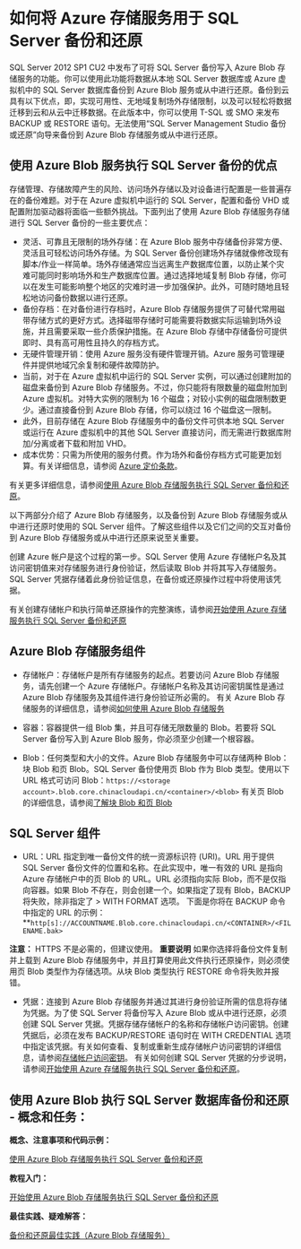 <properties linkid="manage-services-storage-SQL-Server-backup" urlDisplayName="Storage for SQL Server backups" pageTitle="How to use Azure storage for SQL Server backup and restore | Azure" metaKeywords="" description="" metaCanonical="" services="storage" documentationCenter="" title="How to Use Azure Storage for SQL Server Backup and Restore" authors="karaman" solutions="" manager="clairt" editor="tysonn" />

# 如何将 Azure 存储服务用于 SQL Server 备份和还原

SQL Server 2012 SP1 CU2 中发布了可将 SQL Server 备份写入 Azure Blob 存储服务的功能。你可以使用此功能将数据从本地 SQL Server 数据库或 Azure 虚拟机中的 SQL Server 数据库备份到 Azure Blob 服务或从中进行还原。备份到云具有以下优点，即，实现可用性、无地域复制场外存储限制，以及可以轻松将数据迁移到云和从云中迁移数据。在此版本中，你可以使用 T-SQL 或 SMO 来发布 BACKUP 或 RESTORE 语句。无法使用“SQL Server Management Studio 备份或还原”向导来备份到 Azure Blob 存储服务或从中进行还原。

## 使用 Azure Blob 服务执行 SQL Server 备份的优点

存储管理、存储故障产生的风险、访问场外存储以及对设备进行配置是一些普遍存在的备份难题。对于在 Azure 虚拟机中运行的 SQL Server，配置和备份 VHD 或配置附加驱动器将面临一些额外挑战。下面列出了使用 Azure Blob 存储服务存储进行 SQL Server 备份的一些主要优点：

-   灵活、可靠且无限制的场外存储：在 Azure Blob 服务中存储备份非常方便、灵活且可轻松访问场外存储。为 SQL Server 备份创建场外存储就像修改现有脚本/作业一样简单。场外存储通常应当远离生产数据库位置，以防止某个灾难可能同时影响场外和生产数据库位置。通过选择地域复制 Blob 存储，你可以在发生可能影响整个地区的灾难时进一步加强保护。此外，可随时随地且轻松地访问备份数据以进行还原。
-   备份存档：在对备份进行存档时，Azure Blob 存储服务提供了可替代常用磁带存储方式的更好方式。选择磁带存储时可能需要将数据实际运输到场外设施，并且需要采取一些介质保护措施。在 Azure Blob 存储中存储备份可提供即时、具有高可用性且持久的存档方式。
-   无硬件管理开销：使用 Azure 服务没有硬件管理开销。Azure 服务可管理硬件并提供地域冗余复制和硬件故障防护。
-   当前，对于在 Azure 虚拟机中运行的 SQL Server 实例，可以通过创建附加的磁盘来备份到 Azure Blob 存储服务。不过，你只能将有限数量的磁盘附加到 Azure 虚拟机。对特大实例的限制为 16 个磁盘；对较小实例的磁盘限制数更少。通过直接备份到 Azure Blob 存储，你可以绕过 16 个磁盘这一限制。
-   此外，目前存储在 Azure Blob 存储服务中的备份文件可供本地 SQL Server 或运行在 Azure 虚拟机中的其他 SQL Server 直接访问，而无需进行数据库附加/分离或者下载和附加 VHD。
-   成本优势：只需为所使用的服务付费。作为场外和备份存档方式可能更加划算。有关详细信息，请参阅 [Azure 定价条款][]。

有关更多详细信息，请参阅[使用 Azure Blob 存储服务执行 SQL Server 备份和还原][]。

以下两部分介绍了 Azure Blob 存储服务，以及备份到 Azure Blob 存储服务或从中进行还原时使用的 SQL Server 组件。了解这些组件以及它们之间的交互对备份到 Azure Blob 存储服务或从中进行还原来说至关重要。

创建 Azure 帐户是这个过程的第一步。SQL Server 使用 Azure 存储帐户名及其访问密钥值来对存储服务进行身份验证，然后读取 Blob 并将其写入存储服务。SQL Server 凭据存储着此身份验证信息，在备份或还原操作过程中将使用该凭据。

有关创建存储帐户和执行简单还原操作的完整演练，请参阅[开始使用 Azure 存储服务执行 SQL Server 备份和还原][]

## Azure Blob 存储服务组件

-   存储帐户：存储帐户是所有存储服务的起点。若要访问 Azure Blob 存储服务，请先创建一个 Azure 存储帐户。存储帐户名称及其访问密钥属性是通过 Azure Blob 存储服务及其组件进行身份验证所必需的。
    有关 Azure Blob 存储服务的详细信息，请参阅[如何使用 Azure Blob 存储服务][]

-   容器：容器提供一组 Blob 集，并且可存储无限数量的 Blob。若要将 SQL Server 备份写入到 Azure Blob 服务，你必须至少创建一个根容器。

-   Blob：任何类型和大小的文件。Azure Blob 存储服务中可以存储两种 Blob：块 Blob 和页 Blob。SQL Server 备份使用页 Blob 作为 Blob 类型。使用以下 URL 格式可访问 Blob：`https://<storage account>.blob.core.chinacloudapi.cn/<container>/<blob>`
    有关页 Blob 的详细信息，请参阅[了解块 Blob 和页 Blob][]

## SQL Server 组件

-   URL：URL 指定到唯一备份文件的统一资源标识符 (URI)。URL 用于提供 SQL Server 备份文件的位置和名称。在此实现中，唯一有效的 URL 是指向 Azure 存储帐户中的页 Blob 的 URL。URL 必须指向实际 Blob，而不是仅指向容器。如果 Blob 不存在，则会创建一个。如果指定了现有 Blob，BACKUP 将失败，除非指定了 \> WITH FORMAT 选项。
    下面是你将在 BACKUP 命令中指定的 URL 的示例：
    \*\*`http[s]://ACCOUNTNAME.Blob.core.chinacloudapi.cn/<CONTAINER>/<FILENAME.bak>`

**注意：** HTTPS 不是必需的，但建议使用。
**重要说明**
如果你选择将备份文件复制并上载到 Azure Blob 存储服务中，并且打算使用此文件执行还原操作，则必须使用页 Blob 类型作为存储选项。从块 Blob 类型执行 RESTORE 命令将失败并报错。

-   凭据：连接到 Azure Blob 存储服务并通过其进行身份验证所需的信息将存储为凭据。为了使 SQL Server 将备份写入 Azure Blob 或从中进行还原，必须创建 SQL Server 凭据。凭据存储存储帐户的名称和存储帐户访问密钥。创建凭据后，必须在发布 BACKUP/RESTORE 语句时在 WITH CREDENTIAL 选项中指定该凭据。有关如何查看、复制或重新生成存储帐户访问密钥的详细信息，请参阅[存储帐户访问密钥][]。
    有关如何创建 SQL Server 凭据的分步说明，请参阅[开始使用 Azure 存储服务执行 SQL Server 备份和还原][]。

## 使用 Azure Blob 执行 SQL Server 数据库备份和还原 - 概念和任务：

**概念、注意事项和代码示例：**

[使用 Azure Blob 存储服务执行 SQL Server 备份和还原][]

**教程入门：**

[开始使用 Azure Blob 存储服务执行 SQL Server 备份和还原][]

**最佳实践、疑难解答：**

[备份和还原最佳实践（Azure Blob 存储服务）][]

  [Azure 定价条款]: http://www.windowsazure.cn/zh-cn/pricing/overview/ "定价条款"
  [使用 Azure Blob 存储服务执行 SQL Server 备份和还原]: http://msdn.microsoft.com/zh-cn/library/jj919148.aspx
  [开始使用 Azure 存储服务执行 SQL Server 备份和还原]: http://msdn.microsoft.com/zh-cn/library/jj720558.aspx
  [如何使用 Azure Blob 存储服务]: http://www.windowsazure.cn/zh-cn/develop/net/how-to-guides/blob-storage-v17/
  [了解块 Blob 和页 Blob]: http://msdn.microsoft.com/zh-cn/library/azure/ee691964.aspx
  [存储帐户访问密钥]: http://msdn.microsoft.com/zh-cn/library/azure/hh531566.aspx
  [开始使用 Azure Blob 存储服务执行 SQL Server 备份和还原]: http://msdn.microsoft.com/zh-cn/library/jj720558.aspx "教程"
  [备份和还原最佳实践（Azure Blob 存储服务）]: http://msdn.microsoft.com/zh-cn/library/jj919149.aspx
